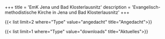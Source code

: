 +++
title = 'EmK Jena und Bad Klosterlausnitz'
description = 'Evangelisch-methodistische Kirche in Jena und Bad Klosterlausnitz'
+++

{{< list limit=2 where="Type" value="angedacht" title="Angedacht">}}

{{< list limit=1 where="Type" value="downloads" title="Aktuelles">}}